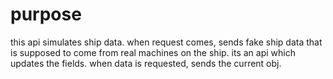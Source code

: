 

# purpose

this api simulates ship data. when request comes, sends fake ship data that is supposed to come from real machines on the ship.
its an api which updates the fields. when data is requested, sends the current obj.
